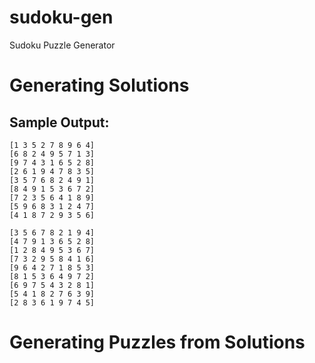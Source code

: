 # sudoku-gen
Sudoku Puzzle Generator

# Generating Solutions

## Sample Output:

```
[1 3 5 2 7 8 9 6 4]
[6 8 2 4 9 5 7 1 3]
[9 7 4 3 1 6 5 2 8]
[2 6 1 9 4 7 8 3 5]
[3 5 7 6 8 2 4 9 1]
[8 4 9 1 5 3 6 7 2]
[7 2 3 5 6 4 1 8 9]
[5 9 6 8 3 1 2 4 7]
[4 1 8 7 2 9 3 5 6]
 ```

 ```
[3 5 6 7 8 2 1 9 4]
[4 7 9 1 3 6 5 2 8]
[1 2 8 4 9 5 3 6 7]
[7 3 2 9 5 8 4 1 6]
[9 6 4 2 7 1 8 5 3]
[8 1 5 3 6 4 9 7 2]
[6 9 7 5 4 3 2 8 1]
[5 4 1 8 2 7 6 3 9]
[2 8 3 6 1 9 7 4 5]
 ```

# Generating Puzzles from Solutions


